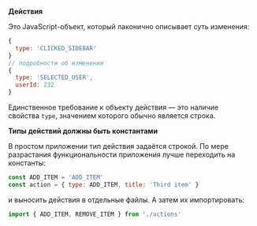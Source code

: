 **Действия**

Это JavaScript-объект, который лаконично описывает суть изменения:

```javascript
{
  type: 'CLICKED_SIDEBAR'
}
// подробности об изменении
{
  type: 'SELECTED_USER',
  userId: 232
}
```

Единственное требование к объекту действия — это наличие свойства `type`, значением которого обычно является строка.


**Типы действий должны быть константами**

В простом приложении тип действия задаётся строкой. По мере разрастания функциональности приложения лучше переходить на константы:

```javascript
const ADD_ITEM = 'ADD_ITEM'
const action = { type: ADD_ITEM, title: 'Third item' }
```

и выносить действия в отдельные файлы. А затем их импортировать:

```javascript
import { ADD_ITEM, REMOVE_ITEM } from './actions'
```